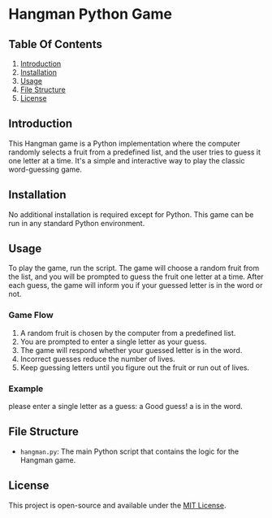 # Hangman Python Game

## Table Of Contents
1. [Introduction](#introduction)
2. [Installation](#installation)
3. [Usage](#usage)
4. [File Structure](#file-structure)
5. [License](#license)

## Introduction
This Hangman game is a Python implementation where the computer randomly selects a fruit from a predefined list, and the user tries to guess it one letter at a time. It's a simple and interactive way to play the classic word-guessing game.

## Installation
No additional installation is required except for Python. This game can be run in any standard Python environment.

## Usage
To play the game, run the script. The game will choose a random fruit from the list, and you will be prompted to guess the fruit one letter at a time. After each guess, the game will inform you if your guessed letter is in the word or not.

### Game Flow
1. A random fruit is chosen by the computer from a predefined list.
1. You are prompted to enter a single letter as your guess.
1. The game will respond whether your guessed letter is in the word.
1. Incorrect guesses reduce the number of lives.
1. Keep guessing letters until you figure out the fruit or run out of lives.

### Example
please enter a single letter as a guess: a
Good guess! a is in the word.

## File Structure
- `hangman.py`: The main Python script that contains the logic for the Hangman game.

## License
This project is open-source and available under the [MIT License](https://opensource.org/licenses/MIT).